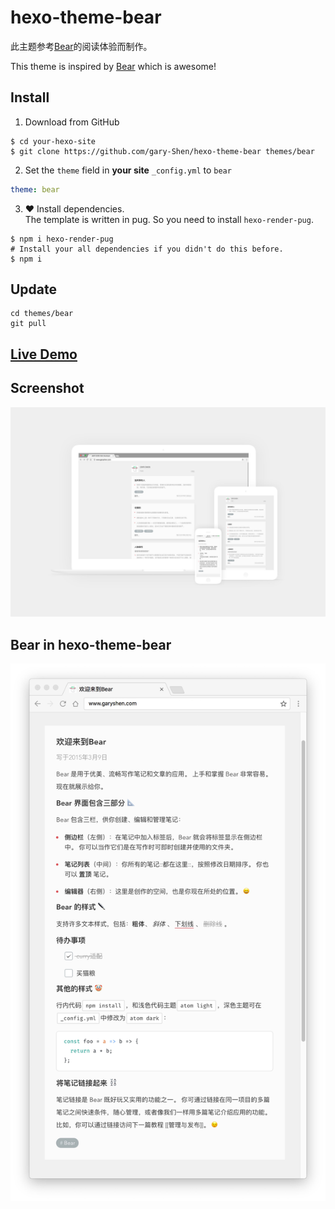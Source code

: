 # hexo-theme-bear

此主题参考[Bear](http://www.bear-writer.com/)的阅读体验而制作。

This theme is inspired by [Bear](http://www.bear-writer.com/) which is awesome!

## Install

1. Download from GitHub
```shell
$ cd your-hexo-site
$ git clone https://github.com/gary-Shen/hexo-theme-bear themes/bear
```
2. Set the `theme` field in **your site** `_config.yml` to `bear`
```yml
theme: bear
```
3. ❤️ Install dependencies.  
The template is written in pug. So you need to install `hexo-render-pug`.
```
$ npm i hexo-render-pug
# Install your all dependencies if you didn't do this before.
$ npm i
```

## Update

```shell
cd themes/bear
git pull
```

## [Live Demo](http://www.garyshen.com)

## Screenshot

![bear](screenshot.jpg)

## Bear in hexo-theme-bear
![bear](screenshot2.jpg)

